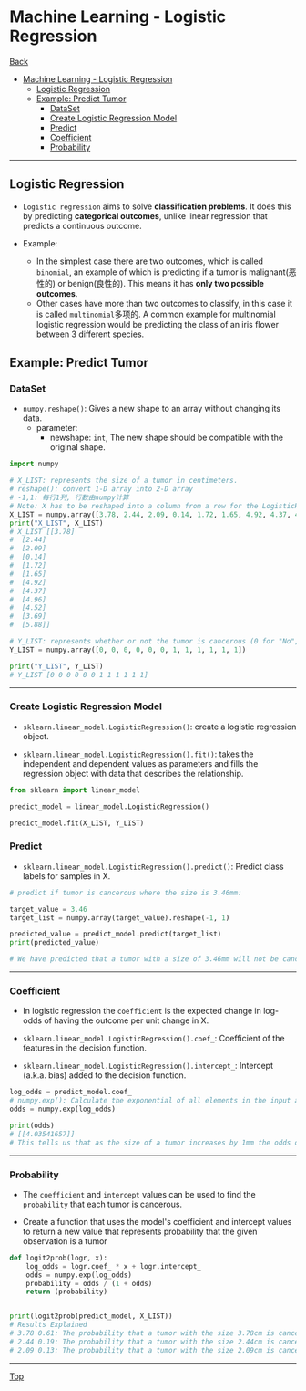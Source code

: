 # Machine Learning - Logistic Regression

[Back](./index.md)

- [Machine Learning - Logistic Regression](#machine-learning---logistic-regression)
  - [Logistic Regression](#logistic-regression)
  - [Example: Predict Tumor](#example-predict-tumor)
    - [DataSet](#dataset)
    - [Create Logistic Regression Model](#create-logistic-regression-model)
    - [Predict](#predict)
    - [Coefficient](#coefficient)
    - [Probability](#probability)

---

## Logistic Regression

- `Logistic regression` aims to solve **classification problems**. It does this by predicting **categorical outcomes**, unlike linear regression that predicts a continuous outcome.

- Example:
  - In the simplest case there are two outcomes, which is called `binomial`, an example of which is predicting if a tumor is malignant(恶性的) or benign(良性的). This means it has **only two possible outcomes**.
  - Other cases have more than two outcomes to classify, in this case it is called `multinomial`多项的. A common example for multinomial logistic regression would be predicting the class of an iris flower between 3 different species.

## Example: Predict Tumor

### DataSet

- `numpy.reshape()`: Gives a new shape to an array without changing its data.
  - parameter:
    - newshape: `int`, The new shape should be compatible with the original shape.

```py
import numpy

# X_LIST: represents the size of a tumor in centimeters.
# reshape(): convert 1-D array into 2-D array
# -1,1: 每行1列, 行数由numpy计算
# Note: X has to be reshaped into a column from a row for the LogisticRegression() function to work.
X_LIST = numpy.array([3.78, 2.44, 2.09, 0.14, 1.72, 1.65, 4.92, 4.37, 4.96, 4.52, 3.69, 5.88]).reshape(-1,1)
print("X_LIST", X_LIST)
# X_LIST [[3.78]
#  [2.44]
#  [2.09]
#  [0.14]
#  [1.72]
#  [1.65]
#  [4.92]
#  [4.37]
#  [4.96]
#  [4.52]
#  [3.69]
#  [5.88]]

# Y_LIST: represents whether or not the tumor is cancerous (0 for "No", 1 for "Yes").
Y_LIST = numpy.array([0, 0, 0, 0, 0, 0, 1, 1, 1, 1, 1, 1])

print("Y_LIST", Y_LIST)
# Y_LIST [0 0 0 0 0 0 1 1 1 1 1 1]
```

---

### Create Logistic Regression Model

- `sklearn.linear_model.LogisticRegression()`: create a logistic regression object.

- `sklearn.linear_model.LogisticRegression().fit()`: takes the independent and dependent values as parameters and fills the regression object with data that describes the relationship.

```py
from sklearn import linear_model

predict_model = linear_model.LogisticRegression()

predict_model.fit(X_LIST, Y_LIST)
```

### Predict

- `sklearn.linear_model.LogisticRegression().predict()`: Predict class labels for samples in X.

```py
# predict if tumor is cancerous where the size is 3.46mm:

target_value = 3.46
target_list = numpy.array(target_value).reshape(-1, 1)

predicted_value = predict_model.predict(target_list)
print(predicted_value)

# We have predicted that a tumor with a size of 3.46mm will not be cancerous.
```

---

### Coefficient

- In logistic regression the `coefficient` is the expected change in log-odds of having the outcome per unit change in X.

- `sklearn.linear_model.LogisticRegression().coef_`: Coefficient of the features in the decision function.
- `sklearn.linear_model.LogisticRegression().intercept_`: Intercept (a.k.a. bias) added to the decision function.

```py
log_odds = predict_model.coef_
# numpy.exp(): Calculate the exponential of all elements in the input array.
odds = numpy.exp(log_odds)

print(odds)
# [[4.03541657]]
# This tells us that as the size of a tumor increases by 1mm the odds of it being a tumor increases by 4x.
```

---

### Probability

- The `coefficient` and `intercept` values can be used to find the `probability` that each tumor is cancerous.

- Create a function that uses the model's coefficient and intercept values to return a new value that represents probability that the given observation is a tumor

```py
def logit2prob(logr, x):
    log_odds = logr.coef_ * x + logr.intercept_
    odds = numpy.exp(log_odds)
    probability = odds / (1 + odds)
    return (probability)


print(logit2prob(predict_model, X_LIST))
# Results Explained
# 3.78 0.61: The probability that a tumor with the size 3.78cm is cancerous is 61%.
# 2.44 0.19: The probability that a tumor with the size 2.44cm is cancerous is 19%.
# 2.09 0.13: The probability that a tumor with the size 2.09cm is cancerous is 13%.
```

---

[Top](#machine-learning---logistic-regression)
